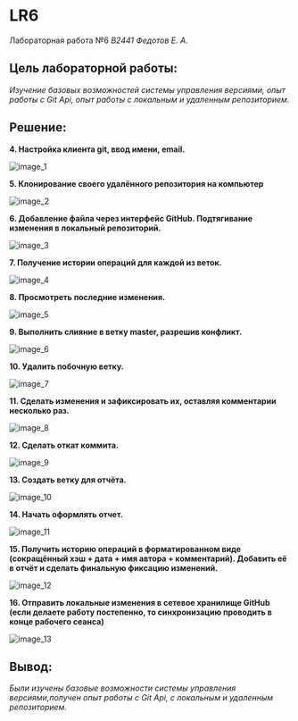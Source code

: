 # LR6
Лабораторная работа №6
*В2441 Федотов Е. А.*

## **Цель лабораторной работы:**
*Изучение базовых возможностей системы управления версиями, опыт работы с Git Api, опыт работы с локальным и удаленным репозиторием.*

## **Решение:**

**4. Настройка клиента git, ввод имени, email.**

![image_1](image_1.jpg)

**5. Клонирование своего удалённого репозитория на компьютер**

![image_2](image_2.jpg)

**6. Добавление файла через интерфейс GitHub. Подтягивание изменения в локальный репозиторий.**

![image_3](image_3.jpg)

**7. Получение истории операций для каждой из веток.**

![image_4](image_4.jpg)

**8. Просмотреть последние изменения.**

![image_5](image_5.jpg)

**9. Выполнить слияние в ветку master, разрешив конфликт.**

![image_6](image_6.jpg)

**10. Удалить побочную ветку.**

![image_7](image_7.jpg)

**11. Сделать изменения и зафиксировать их, оставляя комментарии несколько раз.**

![image_8](image_8.jpg)

**12. Сделать откат коммита.**

![image_9](image_9.jpg)

**13. Создать ветку для отчёта.**

![image_10](image_10.jpg)

**14. Начать оформлять отчет.**

![image_11](image_11.jpg)

**15. Получить историю операций в форматированном виде (сокращённый
хэш + дата + имя автора + комментарий). Добавить её в отчёт и сделать
финальную фиксацию изменений.**

![image_12](image_12.jpg)

**16. Отправить локальные изменения в сетевое хранилище GitHub (если
делаете работу постепенно, то синхронизацию проводить в конце рабочего
сеанса)** 

![image_13](image_13.jpg)

## **Вывод:**
*Были изучены базовые возможности системы управления версиями,получен опыт работы с Git Api, с локальным и удаленным репозиторием.*
